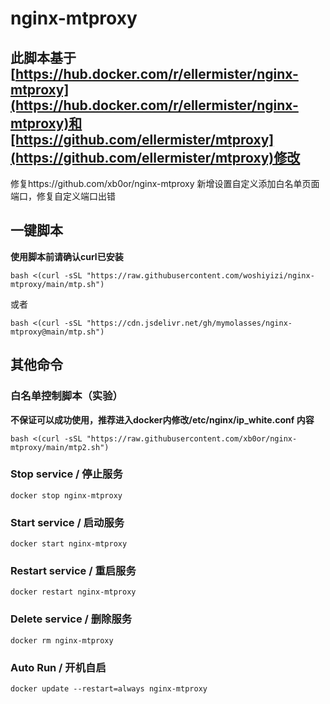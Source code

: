 # nginx-mtproxy
## 此脚本基于[https://hub.docker.com/r/ellermister/nginx-mtproxy](https://hub.docker.com/r/ellermister/nginx-mtproxy)和[https://github.com/ellermister/mtproxy](https://github.com/ellermister/mtproxy)修改
修复https://github.com/xb0or/nginx-mtproxy
新增设置自定义添加白名单页面端口，修复自定义端口出错

## 一键脚本
**使用脚本前请确认curl已安装**
```
bash <(curl -sSL "https://raw.githubusercontent.com/woshiyizi/nginx-mtproxy/main/mtp.sh")
```
或者
```
bash <(curl -sSL "https://cdn.jsdelivr.net/gh/mymolasses/nginx-mtproxy@main/mtp.sh")
```

## 其他命令

### 白名单控制脚本（实验）

**不保证可以成功使用，推荐进入docker内修改/etc/nginx/ip_white.conf 内容**

```
bash <(curl -sSL "https://raw.githubusercontent.com/xb0or/nginx-mtproxy/main/mtp2.sh")
```

### Stop service / 停止服务

```
docker stop nginx-mtproxy
```

### Start service / 启动服务

```
docker start nginx-mtproxy
```

### Restart service / 重启服务

```
docker restart nginx-mtproxy
```

### Delete service / 删除服务

```
docker rm nginx-mtproxy
```

### Auto Run / 开机自启

```
docker update --restart=always nginx-mtproxy
```
